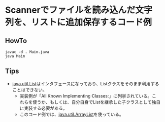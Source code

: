 # Scannerでファイルを読み込んだ文字列を、リストに追加保存するコード例

## HowTo
```
javac -d . Main.java
java Main
```

## Tips
- [java.util.List](https://docs.oracle.com/javase/9/docs/api/java/util/List.html)はインタフェースになっており、Listクラスをそのまま利用することはできない。
  - 実装例が「All Known Implementing Classes:」に列挙されている。これらを使うか、もしくは、自分自身でListを継承した子クラスとして独自に実装する必要がある。
  - このコード例では、[java.util.ArrayList](https://docs.oracle.com/javase/9/docs/api/java/util/ArrayList.html)を使っている。
